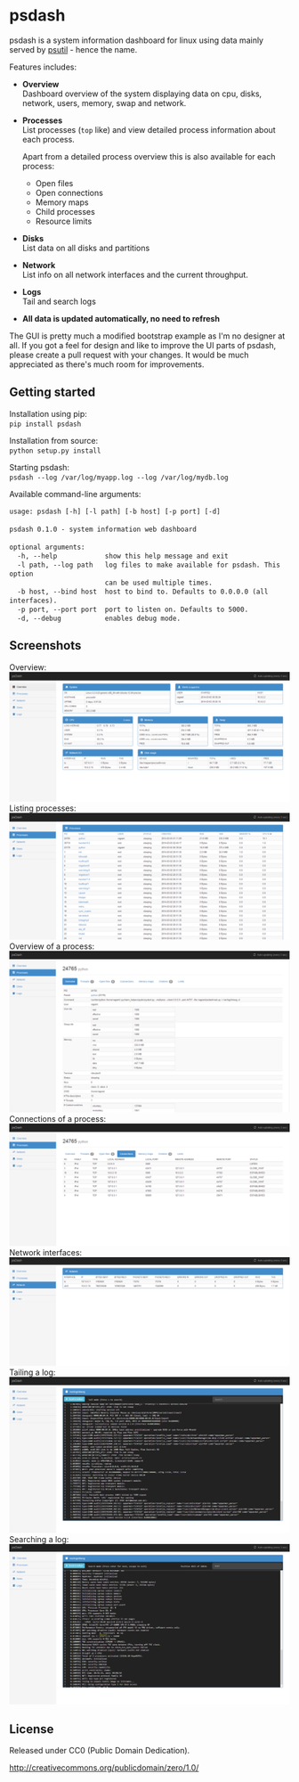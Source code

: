 # psdash

psdash is a system information dashboard for linux using data mainly served by [psutil](https://code.google.com/p/psutil/) - hence the name. 

Features includes:
* **Overview**<br>
  Dashboard overview of the system displaying data on cpu, disks, network, users, memory, swap and network.
* **Processes**<br>
    List processes (`top` like) and view detailed process information about each process.

    Apart from a detailed process overview this is also available for each process:
    * Open files
    * Open connections
    * Memory maps
    * Child processes
    * Resource limits
* **Disks**<br>
    List data on all disks and partitions
* **Network**<br>
    List info on all network interfaces and the current throughput.
* **Logs**<br>
    Tail and search logs
* **All data is updated automatically, no need to refresh**

The GUI is pretty much a modified bootstrap example as I'm no designer at all.
If you got a feel for design and like to improve the UI parts of psdash, please create a pull request with your changes.
It would be much appreciated as there's much room for improvements.

## Getting started

Installation using pip:<br>
`pip install psdash`

Installation from source:<br>
`python setup.py install`

Starting psdash:<br>
`psdash --log /var/log/myapp.log --log /var/log/mydb.log`

Available command-line arguments:
```
usage: psdash [-h] [-l path] [-b host] [-p port] [-d]

psdash 0.1.0 - system information web dashboard

optional arguments:
  -h, --help            show this help message and exit
  -l path, --log path   log files to make available for psdash. This option
                        can be used multiple times.
  -b host, --bind host  host to bind to. Defaults to 0.0.0.0 (all interfaces).
  -p port, --port port  port to listen on. Defaults to 5000.
  -d, --debug           enables debug mode.
```

## Screenshots

Overview:
![Overview](docs/screenshots/overview.png)
Listing processes:
![Processes](docs/screenshots/processes.png)
Overview of a process:
![Process overview](docs/screenshots/process_overview.png)
Connections of a process:
![Process connections](docs/screenshots/process_connections.png)
Network interfaces:
![Network](docs/screenshots/network.png)
Tailing a log:
![Log](docs/screenshots/log.png)
Searching a log:
![Log search](docs/screenshots/log_search.png)

## License
Released under CC0 (Public Domain Dedication).

http://creativecommons.org/publicdomain/zero/1.0/
